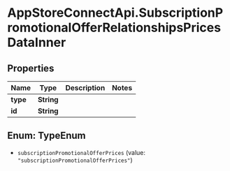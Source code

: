 # AppStoreConnectApi.SubscriptionPromotionalOfferRelationshipsPricesDataInner

## Properties

Name | Type | Description | Notes
------------ | ------------- | ------------- | -------------
**type** | **String** |  | 
**id** | **String** |  | 



## Enum: TypeEnum


* `subscriptionPromotionalOfferPrices` (value: `"subscriptionPromotionalOfferPrices"`)




